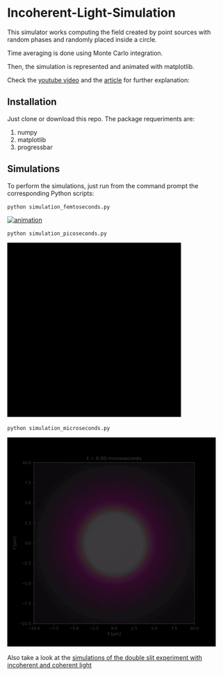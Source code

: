 # Incoherent-Light-Simulation


This simulator works computing the field created by point sources with random phases and randomly placed inside a circle. 

Time averaging is done using Monte Carlo integration. 

Then, the simulation is represented and animated with matplotlib.

Check the [youtube video](https://www.youtube.com/watch?v=ySte6NRuA-k&list=PLYkZehxPE_IhJDMTJUob1ZbxWhL8AjHDi&index=1
) and the [article](https://rafael-fuente.github.io/visual-explanation-of-the-van-cittert-zernike-theorem-the-double-slit-experiment-with-incoherent-and-coherent-light.html) for further explanation:


## Installation

Just clone or download this repo.
The package requeriments are:

1. numpy
2. matplotlib
3. progressbar

## Simulations

To perform the simulations, just run from the command prompt the corresponding Python scripts:

```
python simulation_femtoseconds.py
```

[![animation](/images/femtoseconds_sim.gif)](/simulation_femtoseconds.py)


```
python simulation_picoseconds.py
```

[![animation](/images/picoseconds_sim.gif)](/simulation_picoseconds.py)


```
python simulation_microseconds.py
```

[![animation](/images/microseconds_sim.gif)](/simulation_microseconds.py)


Also take a look at the [simulations of the double slit experiment with incoherent and coherent light](/double_slit_simulations)

